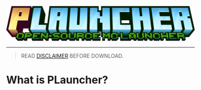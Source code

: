 <center>
  <img src="readme_bin/plauncher_logo.png" alt="Logo">
</center>

----
> READ [DISCLAIMER](readme_bin/disclaimer.md) BEFORE DOWNLOAD.

# What is PLauncher?
